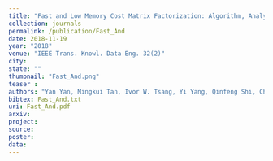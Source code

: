 ```yaml
---
title: "Fast and Low Memory Cost Matrix Factorization: Algorithm, Analysis, and Case Study"
collection: journals
permalink: /publication/Fast_And
date: 2018-11-19
year: "2018"
venue: "IEEE Trans. Knowl. Data Eng. 32(2)"
city: 
state: ""
thumbnail: "Fast_And.png"
teaser : 
authors: "Yan Yan, Mingkui Tan, Ivor W. Tsang, Yi Yang, Qinfeng Shi, Chengqi Zhang"
bibtex: Fast_And.txt
uri: Fast_And.pdf
arxiv: 
project: 
source:
poster: 
data:
---
```

